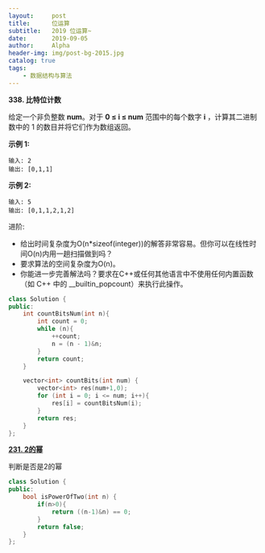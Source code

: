 ```yaml
---
layout:     post
title:      位运算
subtitle:   2019 位运算~ 
date:       2019-09-05
author:     Alpha
header-img: img/post-bg-2015.jpg
catalog: true
tags:
    - 数据结构与算法
---
```




**338. 比特位计数**

给定一个非负整数 **num**。对于 **0 ≤ i ≤ num** 范围中的每个数字 **i** ，计算其二进制数中的 1 的数目并将它们作为数组返回。

**示例 1:**

```
输入: 2
输出: [0,1,1]
```

**示例 2:**

```
输入: 5
输出: [0,1,1,2,1,2]
```

进阶:

- 给出时间复杂度为O(n*sizeof(integer))的解答非常容易。但你可以在线性时间O(n)内用一趟扫描做到吗？
- 要求算法的空间复杂度为O(n)。
- 你能进一步完善解法吗？要求在C++或任何其他语言中不使用任何内置函数（如 C++ 中的 __builtin_popcount）来执行此操作。



```C++
class Solution {
public:
	int countBitsNum(int n){
		int count = 0;
		while (n){
			++count;
			n = (n - 1)&n;
		}
		return count;
	}

	vector<int> countBits(int num) {
		vector<int> res(num+1,0);
		for (int i = 0; i <= num; i++){
			res[i] = countBitsNum(i);
		}
		return res;
	}
};
```



**[231. 2的幂](https://leetcode-cn.com/problems/power-of-two/submissions/)**

判断是否是2的幂

```C++
class Solution {
public:
    bool isPowerOfTwo(int n) {
        if(n>0){
            return ((n-1)&n) == 0;
        }
        return false;
    }
};
```



